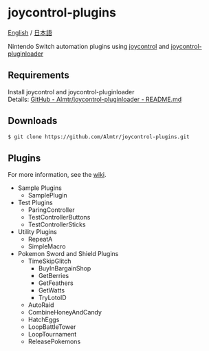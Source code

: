 # joycontrol-plugins

[English](./README.md) / [日本語](./README_ja.md)

Nintendo Switch automation plugins using [joycontrol](https://github.com/mart1nro/joycontrol) and [joycontrol-pluginloader](https://github.com/Almtr/joycontrol-pluginloader)

## Requirements

Install joycontrol and joycontrol-pluginloader  
Details: [GitHub - Almtr/joycontrol-pluginloader - README.md](https://github.com/Almtr/joycontrol-pluginloader/blob/master/README.md)

## Downloads

```sh
$ git clone https://github.com/Almtr/joycontrol-plugins.git
```

## Plugins

For more information, see the [wiki](https://github.com/Almtr/joycontrol-plugins/wiki).

- Sample Plugins
    - SamplePlugin
- Test Plugins
    - ParingController
    - TestControllerButtons
    - TestControllerSticks
- Utility Plugins
    - RepeatA
    - SimpleMacro
- Pokemon Sword and Shield Plugins
    - TimeSkipGlitch
        - BuyInBargainShop
        - GetBerries
        - GetFeathers
        - GetWatts
        - TryLotoID
    - AutoRaid
    - CombineHoneyAndCandy
    - HatchEggs
    - LoopBattleTower
    - LoopTournament
    - ReleasePokemons